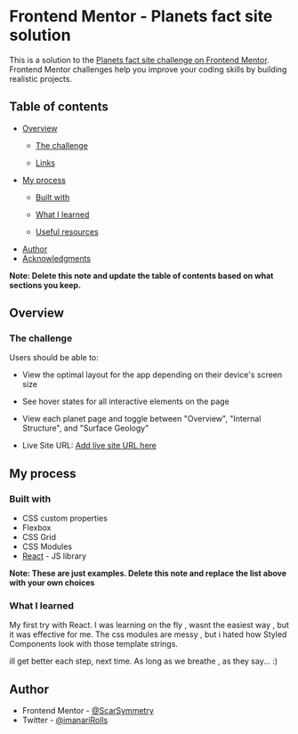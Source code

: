 # Frontend Mentor - Planets fact site solution

This is a solution to the [Planets fact site challenge on Frontend Mentor](https://www.frontendmentor.io/challenges/planets-fact-site-gazqN8w_f). Frontend Mentor challenges help you improve your coding skills by building realistic projects.

## Table of contents

- [Overview](#overview)
  - [The challenge](#the-challenge)
  
  - [Links](#links)
- [My process](#my-process)
  - [Built with](#built-with)
  - [What I learned](#what-i-learned)
 
  - [Useful resources](#useful-resources)
- [Author](#author)
- [Acknowledgments](#acknowledgments)

**Note: Delete this note and update the table of contents based on what sections you keep.**

## Overview

### The challenge

Users should be able to:

- View the optimal layout for the app depending on their device's screen size
- See hover states for all interactive elements on the page
- View each planet page and toggle between "Overview", "Internal Structure", and "Surface Geology"



- Live Site URL: [Add live site URL here](https://react-planets-facts.vercel.app)

## My process

### Built with


- CSS custom properties
- Flexbox
- CSS Grid
- CSS Modules
- [React](https://reactjs.org/) - JS library


**Note: These are just examples. Delete this note and replace the list above with your own choices**

### What I learned

My first try with React. I was learning on the fly , wasnt the easiest way  , but it was effective for me. The css modules are messy , but i hated how Styled Components look with those template strings.

ill get better each step, next time. As long as we breathe , as they say... :)



## Author


- Frontend Mentor - [@ScarSymmetry](https://www.frontendmentor.io/profile/ScarSymmetry)
- Twitter - [@imanariRolls](https://twitter.com/ImanariRolls)










